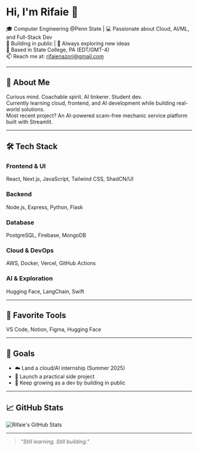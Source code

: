# Hi, I'm Rifaie 👋

🎓 Computer Engineering @Penn State | 💻 Passionate about Cloud, AI/ML, and Full-Stack Dev  
🌱 Building in public | 🚀 Always exploring new ideas  
📍 Based in State College, PA (EDT/GMT-4)  
📫 Reach me at: rifaienazori@gmail.com

---

## 🧠 About Me

Curious mind. Coachable spirit. AI tinkerer. Student dev.  
Currently learning cloud, frontend, and AI development while building real-world solutions.  
Most recent project? An AI-powered scam-free mechanic service platform built with Streamlit.

---

## 🛠️ Tech Stack

### Frontend & UI
React, Next.js, JavaScript, Tailwind CSS, ShadCN/UI

### Backend
Node.js, Express, Python, Flask

### Database
PostgreSQL, Firebase, MongoDB

### Cloud & DevOps
AWS, Docker, Vercel, GitHub Actions

### AI & Exploration
Hugging Face, LangChain, Swift

---

## 🔧 Favorite Tools

VS Code, Notion, Figma, Hugging Face

---

## 🎯 Goals

- ☁️ Land a cloud/AI internship (Summer 2025)
- 🚀 Launch a practical side project
- 🧠 Keep growing as a dev by building in public

---

## 📈 GitHub Stats

![Rifaie's GitHub Stats](https://github-readme-stats.vercel.app/api?username=faieweldan&show_icons=true&theme=radical)

---

> _"Still learning. Still building."_
